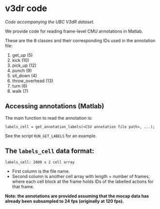 # v3dr code
*Code accompanying the UBC V3dR dataset.*

We provide code for reading frame-level CMU annotations in Matlab.

These are the 8 classes and their corresponding IDs used in the annotation file:

1. get_up (5)
2. kick (10)
3. pick_up (12)
4. punch (9)
5. sit_down (4)
6. throw_overhead (13)
7. turn (6)
8. walk (7)

## Accessing annotations (Matlab)
The main function to read the annotation is:
```
labels_cell = get_annotation_labels(<CSV annotation file path>, ...);
```
See the script ```RUN_GET_LABELS``` for an example.

## The ```labels_cell``` data format:
```labels_cell: 2000 x 2 cell array```
* First column is the file name.
* Second column is another cell array with length = number of frames, where each cell block at the frame holds IDs of the labelled actions for that frame.

**Note: the annotations are provided assuming that the mocap data has already been subsampled to 24 fps (originally at 120 fps).**



